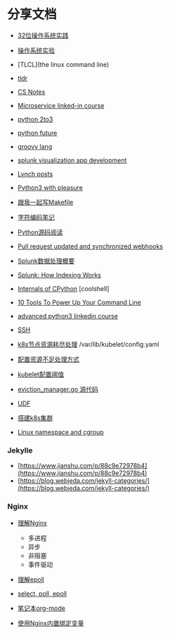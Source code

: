 # 分享文档

- [32位操作系统实践](http://grid.hust.edu.cn/zyshao/OSEngineering.htm)
- [操作系统实验](https://chyyuu.gitbooks.io/simple_os_book/zh/chapter-1/proj1_small_bootloader.html)
- [TLCL](the linux command line)
- [tldr](https://github.com/tldr-pages/tldr)
- [CS Notes](https://github.com/CyC2018/CS-Notes)
- [Microservice linked-in course](https://www.linkedin.com/learning/microservices-foundations)
- [python 2to3](https://docs.python.org/2/library/2to3.html#to3-reference)
- [python future](https://python-future.org/compatible_idioms.html)
- [groovy lang](http://groovy-lang.org/)
- [splunk visualization app development](https://docs.splunk.com/Documentation/Splunk/latest/AdvancedDev/CustomVizTutorial)
- [Lynch posts](https://wuli.us/)
- [Python3 with pleasure](https://github.com/arogozhnikov/python3_with_pleasure)
- [跟我一起写Makefile](https://seisman.github.io/how-to-write-makefile/rules.html)
- [字符编码笔记](http://www.ruanyifeng.com/blog/2007/10/ascii_unicode_and_utf-8.html)
- [Python源码阅读](https://github.com/Junnplus/blog/projects/1)
- [Pull request updated and synchronized webhooks](https://jira.atlassian.com/browse/BSERV-10279?_ga=2.38332899.1909207141.1557717745-10891345.1556611473)
- [Splunk数据处理概要](https://my.oschina.net/yumg/blog/398468)
- [Splunk: How Indexing Works](https://wiki.splunk.com/Community:HowIndexingWorks)
- [Internals of CPython](https://hackmd.io/s/ByMHBMjFe)
[coolshell]

- [10 Tools To Power Up Your Command Line](https://dev.to/_darrenburns/10-tools-to-power-up-your-command-line-4id4)
- [advanced python3 linkedin course](https://www.linkedin.com/learning/advanced-python/using-namedtuple?u=2056764)
- [SSH](https://confluence.splunk.com/display/~yaxingy/SSH)

- [k8s节点资源耗尽处理](http://ju.outofmemory.cn/entry/331508)
/var/lib/kubelet/config.yaml
- [配置资源不足处理方式](https://k8smeetup.github.io/docs/tasks/administer-cluster/out-of-resource/)
- [kubelet配置阈值](https://kubernetes.io/docs/reference/command-line-tools-reference/kubelet/)
- [eviction_manager.go 源代码](https://github.com/kubernetes/kubernetes/blob/master/pkg/kubelet/eviction/eviction_manager.go)

- [UDF](http://eng.sv.splunk.com/dashboard-docs/4.0.0/index.html#/DashboardPreset)
- [搭建k8s集群](https://wuli.us/post/deploy-kubernetes-cluster)


- [Linux namespace and cgroup](https://segmentfault.com/a/1190000009732550)


### Jekylle
- [https://www.jianshu.com/p/88c9e72978b4](https://www.jianshu.com/p/88c9e72978b4)
- [https://blog.webjeda.com/jekyll-categories/](https://blog.webjeda.com/jekyll-categories/)


### Nginx
- [理解Nginx](https://www.jianshu.com/p/6215e5d24553)
	- 多进程
	- 异步
	- 非阻塞
	- 事件驱动

- [理解epoll](https://blog.51cto.com/yaocoder/888374)
- [select, poll, epoll](https://segmentfault.com/a/1190000003063859)


- [笔记本org-mode](https://www.cnblogs.com/Open_Source/archive/2011/07/17/2108747.html)

- [使用Nginx内置绑定变量](https://moonbingbing.gitbooks.io/openresty-best-practices/openresty/inline_var.html)
<!--stackedit_data:
eyJoaXN0b3J5IjpbLTEyNTg1NDg0NTQsLTYxMDI0Nzg0NywxOT
E5MDk1NDQ1LC0xODYwODg3MDkxLC05MTk2OTY5MTAsNjIwMzMy
MjU1LDM0ODQxMTU1NiwtMTcxOTEzOTgwMF19
-->